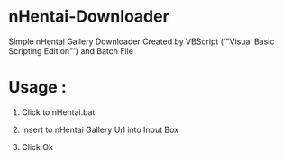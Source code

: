 # nHentai-Downloader

Simple nHentai Gallery Downloader
Created by VBScript ('"Visual Basic Scripting Edition"') and Batch File

# Usage : 

1) Click to nHentai.bat

2) Insert to nHentai Gallery Url into Input Box 

3) Click Ok
